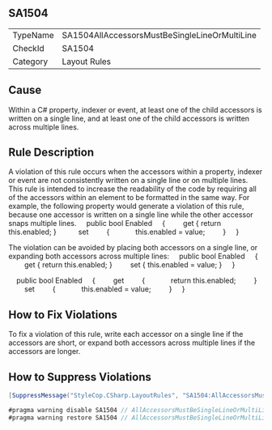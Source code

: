 ﻿## SA1504

<table>
<tr>
  <td>TypeName</td>
  <td>SA1504AllAccessorsMustBeSingleLineOrMultiLine</td>
</tr>
<tr>
  <td>CheckId</td>
  <td>SA1504</td>
</tr>
<tr>
  <td>Category</td>
  <td>Layout Rules</td>
</tr>
</table>

## Cause

Within a C# property, indexer or event, at least one of the child accessors is written on a single line, and at least one of the child accessors is written across multiple lines.

## Rule Description

A violation of this rule occurs when the accessors within a property, indexer or event are not consistently written on a single line or on multiple lines. This rule is intended to increase the readability of the code by requiring all of the accessors within an element to be formatted in the same way.
For example, the following property would generate a violation of this rule, because one accessor is written on a single line while the other accessor snaps multiple lines.
    public bool Enabled
    {
        get { return this.enabled; }
 
        set
        {
            this.enabled = value;
        }
    }



The violation can be avoided by placing both accessors on a single line, or expanding both accessors across multiple lines:
    public bool Enabled
    {
        get { return this.enabled; }
        set { this.enabled = value; }
    }


    public bool Enabled
    {
        get 
        { 
            return this.enabled; 
        }
 
        set 
        { 
            this.enabled = value;
        }
    }
 

## How to Fix Violations

To fix a violation of this rule, write each accessor on a single line if the accessors are short, or expand both accessors across multiple lines if the accessors are longer.

## How to Suppress Violations

```csharp
[SuppressMessage("StyleCop.CSharp.LayoutRules", "SA1504:AllAccessorsMustBeSingleLineOrMultiLine", Justification = "Reviewed.")]
```

```csharp
#pragma warning disable SA1504 // AllAccessorsMustBeSingleLineOrMultiLine
#pragma warning restore SA1504 // AllAccessorsMustBeSingleLineOrMultiLine
```
